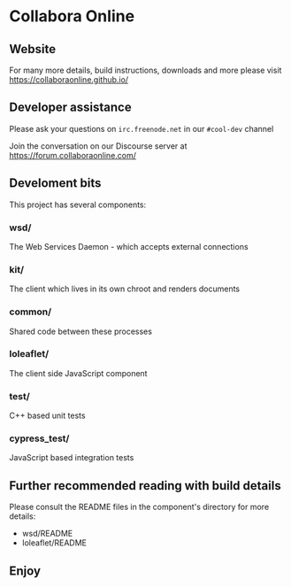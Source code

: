 # Collabora Online

## Website

For many more details, build instructions, downloads and more please visit https://collaboraonline.github.io/

## Developer assistance
Please ask your questions on `irc.freenode.net` in our `#cool-dev` channel

Join the conversation on our Discourse server at https://forum.collaboraonline.com/

## Develoment bits

This project has several components:

### wsd/

The Web Services Daemon - which accepts external connections

### kit/
The client which lives in its own chroot and renders documents

### common/
Shared code between these processes

### loleaflet/
The client side JavaScript component

### test/
C++ based unit tests

### cypress_test/
JavaScript based integration tests

## Further recommended reading with build details

Please consult the README files in the component's directory for more details:
- wsd/README
- loleaflet/README

## Enjoy
